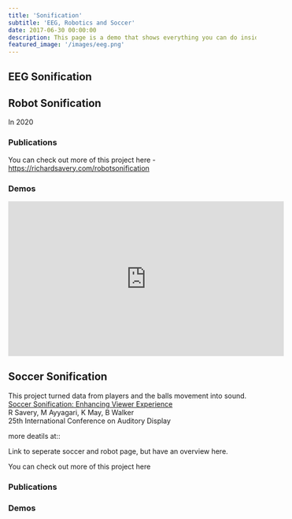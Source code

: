 ```yaml
---
title: 'Sonification'
subtitle: 'EEG, Robotics and Soccer'
date: 2017-06-30 00:00:00
description: This page is a demo that shows everything you can do inside portfolio and blog posts.
featured_image: '/images/eeg.png'
---
```

## EEG Sonification


## Robot Sonification
In 2020

### Publications
You can check out more of this project here - https://richardsavery.com/robotsonification

### Demos
<iframe width="560" height="315" src="https://www.youtube.com/embed/EJxa4uJO0p8" frameborder="0" allow="accelerometer; autoplay; encrypted-media; gyroscope; picture-in-picture" allowfullscreen></iframe>

## Soccer Sonification
This project turned data from players and the balls movement into sound.<br/>
<a href="https://smartech.gatech.edu/bitstream/handle/1853/61512/icad2019_037.pdf" target="_blank">Soccer Sonification: Enhancing Viewer Experience</a><br/>
R Savery, M Ayyagari, K May, B Walker<br/>
25th International Conference on Auditory Display

more deatils at::

Link to seperate soccer and robot page, but have an overview here.

You can check out more of this project here


### Publications

### Demos
